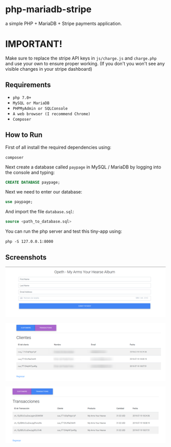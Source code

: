 # php-mariadb-stripe
a simple PHP + MariaDB + Stripe payments application.

# IMPORTANT!
Make sure to replace the stripe API keys in `js/charge.js` and `charge.php` and use
your own to ensure proper working. (If you don't you won't see any visible 
changes in your stripe dashboard)

## Requirements 

* `php 7.0+`
* `MySQL or MariaDB`
* `PHPMyAdmin or SQLConsole`
* `A web browser (I recommend Chrome)`
* `Composer`

## How to Run

First of all install the required dependencies using:

`composer`

Next create a database called `paypage` in MySQL / MariaDB by logging into the
console and typing:

```sql
CREATE DATABASE paypage;
```

Next we need to enter our database:

``` sql
use paypage;
```


And import the file `database.sql`:

``` sql
source <path_to_database.sql>
```

You can run the php server and test this tiny-app using:

`php -S 127.0.0.1:8000`

## Screenshots

![picture-1](pic1.png)

![picture-2](pic2.png)

![picture-3](pic3.png)
